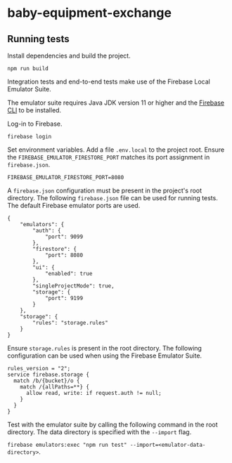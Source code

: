 # baby-equipment-exchange

## Running tests

Install dependencies and build the project.

```
npm run build
```

Integration tests and end-to-end tests make use of the Firebase Local Emulator Suite.


The emulator suite requires Java JDK version 11 or higher and the [Firebase CLI](https://github.com/firebase/firebase-tools) to be installed.

Log-in to Firebase.

```
firebase login
```

Set environment variables. Add a file `.env.local` to the project root. Ensure the `FIREBASE_EMULATOR_FIRESTORE_PORT` matches its port assignment in `firebase.json`.

```
FIREBASE_EMULATOR_FIRESTORE_PORT=8080
```

A `firebase.json` configuration must be present in the project's root directory. The following `firebase.json` file can be used for running tests. The default Firebase emulator ports are used.

```
{
    "emulators": {
        "auth": {
            "port": 9099
        },
        "firestore": {
            "port": 8080
        },
        "ui": {
            "enabled": true
        },
        "singleProjectMode": true,
        "storage": {
            "port": 9199
        }
    },
    "storage": {
        "rules": "storage.rules"
    }
}
```

Ensure `storage.rules` is present in the root directory. The following configuration can be used when using the Firebase Emulator Suite.

```
rules_version = "2";
service firebase.storage {
  match /b/{bucket}/o {
    match /{allPaths=**} {
      allow read, write: if request.auth != null;
    }
  }
}
```

Test with the emulator suite by calling the following command in the root directory. The data directory is specified with the `--import` flag.

`firebase emulators:exec "npm run test" --import=<emulator-data-directory>`.